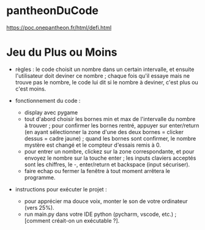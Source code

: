 # pantheonDuCode
https://poc.onepantheon.fr/html/defi.html

# Jeu du Plus ou Moins
- règles : le code choisit un nombre dans un certain intervalle, et ensuite l'utilisateur doit deviner ce nombre ;
chaque fois qu'il essaye mais ne trouve pas le nombre, le code lui dit si le nombre à deviner,
c'est plus ou c'est moins.


- fonctionnement du code :
  - display avec pygame
  - tout d'abord choisir les bornes min et max de l'intervalle du nombre à trouver
; pour confirmer les bornes rentré, appuyer sur enter/return (en ayant sélectionner la zone d'une des deux bornes = clicker dessus = cadre jaune)
; quand les bornes sont confirmer, le nombre mystère est changé et le compteur d'essais remis à 0.
  - pour entrer un nombre, clickez sur la zone correspondante, et pour envoyez le nombre sur la touche enter ;
les inputs claviers acceptés sont les chiffres, le -, enter/return et backspace (input sécuriser).
  - faire echap ou fermer la fenêtre à tout moment arrêtera le programme.


- instructions pour exécuter le projet :
  - pour apprécier ma douce voix, monter le son de votre ordinateur (vers 25%).
  - run main.py dans votre IDE python (pycharm, vscode, etc.) ; [comment créait-on un exécutable ?].
